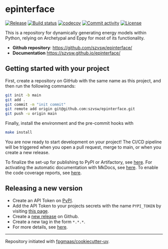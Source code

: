 # epinterface

[![Release](https://img.shields.io/github/v/release/szvsw/epinterface)](https://img.shields.io/github/v/release/szvsw/epinterface)
[![Build status](https://img.shields.io/github/actions/workflow/status/szvsw/epinterface/main.yml?branch=main)](https://github.com/szvsw/epinterface/actions/workflows/main.yml?query=branch%3Amain)
[![codecov](https://codecov.io/gh/szvsw/epinterface/branch/main/graph/badge.svg)](https://codecov.io/gh/szvsw/epinterface)
[![Commit activity](https://img.shields.io/github/commit-activity/m/szvsw/epinterface)](https://img.shields.io/github/commit-activity/m/szvsw/epinterface)
[![License](https://img.shields.io/github/license/szvsw/epinterface)](https://img.shields.io/github/license/szvsw/epinterface)

This is a repository for dynamically generating energy models within Python, relying on Archetypal and Eppy for most of its functionality.

- **Github repository**: <https://github.com/szvsw/epinterface/>
- **Documentation** <https://szvsw.github.io/epinterface/>

## Getting started with your project

First, create a repository on GitHub with the same name as this project, and then run the following commands:

```bash
git init -b main
git add .
git commit -m "init commit"
git remote add origin git@github.com:szvsw/epinterface.git
git push -u origin main
```

Finally, install the environment and the pre-commit hooks with

```bash
make install
```

You are now ready to start development on your project!
The CI/CD pipeline will be triggered when you open a pull request, merge to main, or when you create a new release.

To finalize the set-up for publishing to PyPI or Artifactory, see [here](https://fpgmaas.github.io/cookiecutter-uv/features/publishing/#set-up-for-pypi).
For activating the automatic documentation with MkDocs, see [here](https://fpgmaas.github.io/cookiecutter-uv/features/mkdocs/#enabling-the-documentation-on-github).
To enable the code coverage reports, see [here](https://fpgmaas.github.io/cookiecutter-uv/features/codecov/).

## Releasing a new version

- Create an API Token on [PyPI](https://pypi.org/).
- Add the API Token to your projects secrets with the name `PYPI_TOKEN` by visiting [this page](https://github.com/szvsw/epinterface/settings/secrets/actions/new).
- Create a [new release](https://github.com/szvsw/epinterface/releases/new) on Github.
- Create a new tag in the form `*.*.*`.
- For more details, see [here](https://fpgmaas.github.io/cookiecutter-uv/features/cicd/#how-to-trigger-a-release).

---

Repository initiated with [fpgmaas/cookiecutter-uv](https://github.com/fpgmaas/cookiecutter-uv).
